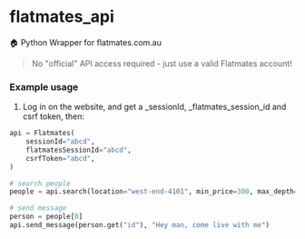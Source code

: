 # flatmates_api

🏠 Python Wrapper for flatmates.com.au

> No "official" API access required - just use a valid Flatmates account!

### Example usage

1. Log in on the website, and get a _sessionId, _flatmates_session_id and csrf token, then:

```python
api = Flatmates(
    sessionId="abcd",
    flatmatesSessionId="abcd",
    csrfToken="abcd",
)

# search people
people = api.search(location="west-end-4101", min_price=300, max_depth=1)

# send message
person = people[0]
api.send_message(person.get("id"), "Hey man, come live with me")
```
